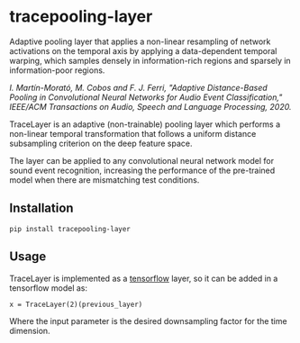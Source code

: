 # tracepooling-layer
Adaptive pooling layer that applies a non-linear resampling of network activations on the temporal axis by applying a data-dependent temporal warping, which samples densely in information-rich regions and sparsely in information-poor regions.

*I. Martín-Morató, M. Cobos and F. J. Ferri, "Adaptive Distance-Based Pooling in Convolutional Neural Networks for Audio Event Classification," IEEE/ACM Transactions on Audio, Speech and Language Processing, 2020.*

TraceLayer is an adaptive (non-trainable) pooling layer which performs a non-linear temporal
transformation that follows a uniform distance subsampling criterion on the deep feature space.

The layer can be applied to any convolutional neural network model for sound event recognition, 
increasing the performance of the pre-trained model when there are mismatching test conditions.

Installation
------------

```
pip install tracepooling-layer
```


Usage
-----
TraceLayer is implemented as a [tensorflow](https://www.tensorflow.org/) layer, so it can be added in a tensorflow model as:

```
x = TraceLayer(2)(previous_layer)
```
Where the input parameter is the desired downsampling factor for the time dimension.

